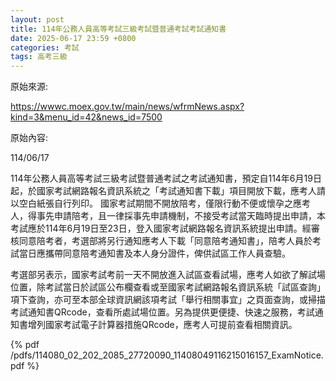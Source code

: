 ```yaml
---
layout: post
title: 114年公務人員高等考試三級考試暨普通考試考試通知書
date: 2025-06-17 23:59 +0800
categories: 考試
tags: 高考三級
---
```


原始來源:

https://wwwc.moex.gov.tw/main/news/wfrmNews.aspx?kind=3&menu_id=42&news_id=7500

原始內容:

114/06/17

114年公務人員高等考試三級考試暨普通考試之考試通知書，預定自114年6月19日起，於國家考試網路報名資訊系統之「考試通知書下載」項目開放下載，應考人請以空白紙張自行列印。
國家考試期間不開放陪考，僅限行動不便或懷孕之應考人，得事先申請陪考，且一律採事先申請機制，不接受考試當天臨時提出申請，本考試應於114年6月19日至23日，登入國家考試網路報名資訊系統提出申請。經審核同意陪考者，考選部將另行通知應考人下載「同意陪考通知書」，陪考人員於考試當日應攜帶同意陪考通知書及本人身分證件，俾供試區工作人員查驗。

考選部另表示，國家考試考前一天不開放進入試區查看試場，應考人如欲了解試場位置，除考試當日於試區公布欄查看或至國家考試網路報名資訊系統「試區查詢」項下查詢，亦可至本部全球資訊網該項考試「舉行相關事宜」之頁面查詢，或掃描考試通知書QRcode，查看所處試場位置。另為提供更便捷、快速之服務，考試通知書增列國家考試電子計算器措施QRcode，應考人可提前查看相關資訊。

{% pdf /pdfs/114080_02_202_2085_27720090_11408049116215016157_ExamNotice.pdf %}
